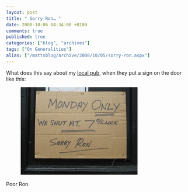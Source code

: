 ```yaml
---
layout: post
title: " Sorry Ron… "
date: 2008-10-06 04:34:00 +0100
comments: true
published: true
categories: ["blog", "archives"]
tags: ["On Generalities"]
alias: ["/mattsblog/archive/2008/10/05/sorry-ron.aspx"]
---
```

<!-- more -->

<p>What does this say about my <a href="http://www.fancyapint.com/pubs/pub2950.html" title="Hallsville Tavern" mce_href="http://www.fancyapint.com/pubs/pub2950.html">local pub</a>, when they put a sign on the door like this:</p>
<figure>
    <a href="/images/IMG_5057_84tBOQ.jpg" mce_href="/images/IMG_5057_84tBOQ.jpg">
      <img src="/images/IMG_5057_thumb_IU3KpA.jpg" title="Monday only, we shut at 7pm. Sorry Ron" alt="Monday only, we shut at 7pm. Sorry Ron" mce_src="/images/IMG_5057_thumb_IU3KpA.jpg" width="320" border="0" height="240">
  </a>
</figure>
<p>Poor Ron.</p>
